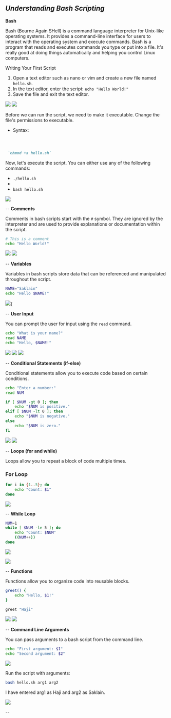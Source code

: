 ***Understanding Bash Scripting***
----------------------------------------------------
**Bash**

Bash (Bourne Again SHell) is a command language interpreter for Unix-like operating systems. It provides a command-line interface for users to interact with the operating system and execute commands. Bash is a program that reads and executes commands you type or put into a file. It's really good at doing things automatically and helping you control Linux computers.

 Writing Your First Script
 1. Open a text editor such as nano or vim and create a new file named `hello.sh`.
2. In the text editor, enter the script: `echo "Hello World!"`
3. Save the file and exit the text editor.

![](media/image1.png)
![](media/image2.png)

Before we can run the script, we need to make it executable. Change the file's permissions to executable.

- Syntax:
```markdown



 `chmod +x hello.sh`

```

Now, let's execute the script. You can either use any of the following commands:

- `./hello.sh`
-
- `bash hello.sh`

![](media/image3.png)

--
**Comments**

Comments in bash scripts start with the `#` symbol. They are ignored by the interpreter and are used to provide explanations or documentation within the script.

```bash
# This is a comment
echo "Hello World!"
```
![](media/image4.png)
![](media/image.png)

--
**Variables**

Variables in bash scripts store data that can be referenced and manipulated throughout the script.

```bash
NAME="Saklain"
echo "Hello $NAME!"
```
![](media/image6.png){

--
**User Input**

You can prompt the user for input using the `read` command.

```bash
echo "What is your name?"
read NAME
echo "Hello, $NAME!"
```
![](media/image7.png)
![](media/image8.png)
![](media/image9.png)

--
**Conditional Statements (if-else)**

Conditional statements allow you to execute code based on certain conditions.

```bash
echo "Enter a number:"
read NUM

if [ $NUM -gt 0 ]; then
    echo "$NUM is positive."
elif [ $NUM -lt 0 ]; then
    echo "$NUM is negative."
else
    echo "$NUM is zero."
fi
```
![](media/image10.png)
![](media/image11.png)

--
**Loops (for and while)**

Loops allow you to repeat a block of code multiple times.

### For Loop

```bash
for i in {1..5}; do
    echo "Count: $i"
done
```
![](media/image12.png)

--
**While Loop**

```bash
NUM=1
while [ $NUM -le 5 ]; do
    echo "Count: $NUM"
    ((NUM++))
done
```

![](media/image13.png)

![](media/image14.png)


--
**Functions**

Functions allow you to organize code into reusable blocks.

```bash
greet() {
    echo "Hello, $1!"
}

greet "Haji"
```

![](media/image15.png) 
![](media/image16.png) 

--
**Command Line Arguments**

You can pass arguments to a bash script from the command line.

```bash
echo "First argument: $1"
echo "Second argument: $2"
```
![](media/image17.png) 

Run the script with arguments:

```bash
bash hello.sh arg1 arg2
```

I have entered arg1 as Haji and arg2 as Saklain.

![](media/image18.png) 

--

